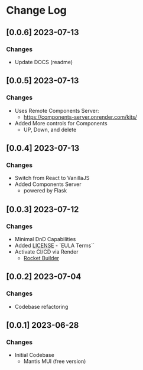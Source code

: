 # Change Log

## [0.0.6] 2023-07-13
### Changes

- Update DOCS (readme)

## [0.0.5] 2023-07-13
### Changes

- Uses Remote Components Server:
  - https://components-server.onrender.com/kits/
- Added More controls for Components
  - UP, Down, and delete

## [0.0.4] 2023-07-13
### Changes

- Switch from React to VanillaJS
- Added Components Server
  - powered by Flask

## [0.0.3] 2023-07-12
### Changes

- Minimal DnD Capabilities
- Added [LICENSE](./LICENSE.md) - `EULA Terms``
- Activate CI/CD via Render
  - [Rocket Builder](https://rocket-builder.onrender.com/)

## [0.0.2] 2023-07-04
### Changes

- Codebase refactoring

## [0.0.1] 2023-06-28
### Changes

- Initial Codebase
  - Mantis MUI (free version)
